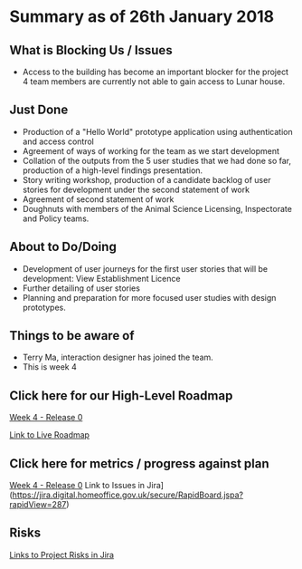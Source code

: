 # Summary as of 26th January 2018

## What is Blocking Us / Issues
* Access to the building has become an important blocker for the project 4 team members are currently not able to gain access to Lunar house.

## Just Done
* Production of a "Hello World" prototype application using authentication and access control
* Agreement of ways of working for the team as we start development
* Collation of the outputs from the 5 user studies that we had done so far, production of a high-level findings presentation.
* Story writing workshop, production of a candidate backlog of user stories for development under the second statement of work
* Agreement of second statement of work
* Doughnuts with members of the Animal Science Licensing, Inspectorate and Policy teams.

## About to Do/Doing
* Development of user journeys for the first user stories that will be development: View Establishment Licence
* Further detailing of user stories
* Planning and preparation for more focused user studies with design prototypes.

## Things to be aware of
* Terry Ma, interaction designer has joined the team.
* This is week 4

## Click here for our High-Level Roadmap
[Week 4 - Release 0](graphs/ASLRoadMa26012018.png) 

[Link to Live Roadmap](https://trello.com/b/gDQdE01u/asl-roadmap)

## Click here for metrics / progress against plan
[Week 4 - Release 0](graphs/progress26012018.png)
Link to Issues in Jira](https://jira.digital.homeoffice.gov.uk/secure/RapidBoard.jspa?rapidView=287)

## Risks
[Links to Project Risks in Jira](https://jira.digital.homeoffice.gov.uk/issues/?jql=labels%20%3D%20Risk%20and%20project%3D%22Animal%20Sciences%22)


